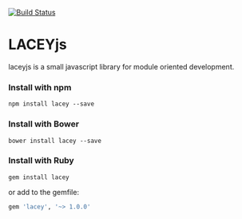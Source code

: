[![Build Status](https://travis-ci.org/alexzicat/lacey.svg?branch=master)](https://travis-ci.org/alexzicat/lacey)

# LACEYjs
laceyjs is a small javascript library for module oriented development.

### Install with npm
```shell
npm install lacey --save
```

### Install with Bower
```shell
bower install lacey --save
```

### Install with Ruby
```shell
gem install lacey
```
or add to the gemfile:
```ruby
gem 'lacey', '~> 1.0.0'
```

